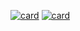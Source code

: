 [![card](https://github-readme-stats.vercel.app/api?username=yrllanbrandao&theme=dracula)](https://github.com/yrllanbrandao/)
[![card](https://github-readme-stats.vercel.app/api?username=yrllanbrandao&theme=default&show_icons=true)](https://github.com/yrllanbrandao/)
